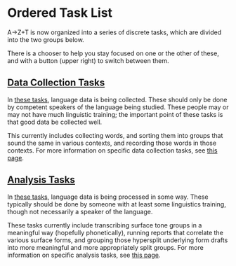 # Ordered Task List
A→Z+T is now organized into a series of discrete tasks, which are divided into the two groups below.

There is a chooser to help you stay focused on one or the other of these, and with a button (upper right) to switch between them.

## [Data Collection Tasks](TASKSCOLLECTION.md)

In [these tasks](TASKSCOLLECTION.md), language data is being collected. These should only be done by competent speakers of the language being studied. These people may or may not have much linguistic training; the important point of these tasks is that good data be collected well.

This currently includes collecting words, and sorting them into groups that sound the same in various contexts, and recording those words in those contexts. For more information on specific data collection tasks, see [this page](TASKSCOLLECTION.md).

## [Analysis Tasks](TASKSANALYSIS.md)

In [these tasks](TASKSANALYSIS.md), language data is being processed in some way. These typically should be done by someone with at least some linguistics training, though not necessarily a speaker of the language.

These tasks currently include transcribing surface tone groups in a meaningful way (hopefully phonetically), running reports that correlate the various surface forms, and grouping those hypersplit underlying form drafts into more meaningful and more appropriately split groups. For more information on specific analysis tasks, see [this page](TASKSANALYSIS.md).
